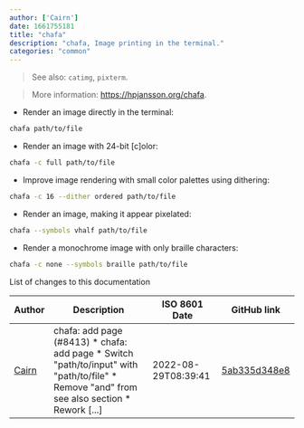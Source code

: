 ```yaml
---
author: ['Cairn']
date: 1661755181
title: "chafa"
description: "chafa, Image printing in the terminal."
categories: "common"
---
```

> See also: `catimg`, `pixterm`.

> More information: <https://hpjansson.org/chafa>.

- Render an image directly in the terminal:

```bash
chafa path/to/file
```

- Render an image with 24-bit [c]olor:

```bash
chafa -c full path/to/file
```

- Improve image rendering with small color palettes using dithering:

```bash
chafa -c 16 --dither ordered path/to/file
```

- Render an image, making it appear pixelated:

```bash
chafa --symbols vhalf path/to/file
```

- Render a monochrome image with only braille characters:

```bash
chafa -c none --symbols braille path/to/file
```
List of changes to this documentation


Author | Description | ISO 8601 Date | GitHub link
------|-----|-----|-----
[Cairn](mailto:cairn@pm.me) | chafa: add page (#8413) * chafa: add page * Switch "path/to/input" with "path/to/file" * Remove "and" from see also section * Rework [...] | 2022-08-29T08:39:41 | [5ab335d348e8](https://github.com/tldr-pages/tldr/commit/5ab335d348e8789ee9df30958098ed4f7507204d)

